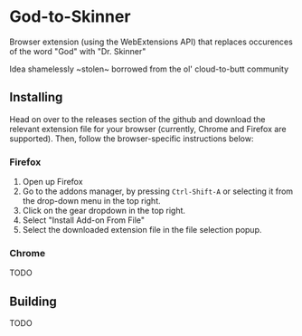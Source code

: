 # God-to-Skinner

Browser extension (using the WebExtensions API) that replaces occurences of the word "God" with "Dr. Skinner"

Idea shamelessly ~stolen~ borrowed from the ol' cloud-to-butt community

## Installing

Head on over to the releases section of the github and download the relevant extension file for your browser (currently,
Chrome and Firefox are supported). Then, follow the browser-specific instructions below:

### Firefox
 1. Open up Firefox
 2. Go to the addons manager, by pressing `Ctrl-Shift-A` or selecting it from the drop-down menu in the top right.
 3. Click on the gear dropdown in the top right.
 4. Select "Install Add-on From File"
 5. Select the downloaded extension file in the file selection popup.

### Chrome
TODO

## Building
TODO
